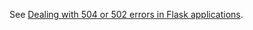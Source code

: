 <!--
.. title: Dealing with 504 errors in Flask applications
.. slug: Flask504Error
.. date: 2015-05-13 14:35:28 UTC+01:00
.. tags:
.. category:
.. link:
.. description:
.. type: text
-->

See [Dealing with 504 or 502 errors in Flask applications](/pages/Flask504And502Errors).